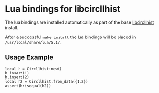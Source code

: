 # Lua bindings for libcircllhist

The lua bindings are installed automatically as part of the base [libcircllhist](/) install.

After a successful `make install` the lua bindings will be placed in `/usr/local/share/lua/5.1/`.

## Usage Example

```
local h = Circllhist:new()
h.insert(1)
h.insert(2)
local h2 = Circllhist.from_data({1,2})
assert(h:isequal(h2))
```
